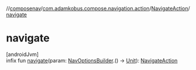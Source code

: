 //[composenav](../../../index.md)/[com.adamkobus.compose.navigation.action](../index.md)/[NavigateAction](index.md)/[navigate](navigate.md)

# navigate

[androidJvm]\
infix fun [navigate](navigate.md)(param: [NavOptionsBuilder](https://developer.android.com/reference/kotlin/androidx/navigation/NavOptionsBuilder.html).() -&gt; [Unit](https://kotlinlang.org/api/latest/jvm/stdlib/kotlin/-unit/index.html)): [NavigateAction](index.md)
